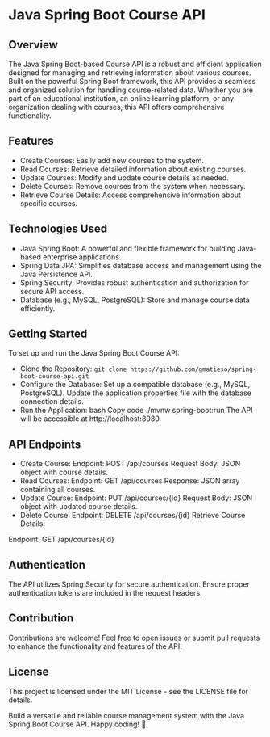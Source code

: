 # Java Spring Boot Course API
## Overview
The Java Spring Boot-based Course API is a robust and efficient application designed for managing and retrieving information about various courses. Built on the powerful Spring Boot framework, this API provides a seamless and organized solution for handling course-related data. Whether you are part of an educational institution, an online learning platform, or any organization dealing with courses, this API offers comprehensive functionality.

## Features
- Create Courses: Easily add new courses to the system.
- Read Courses: Retrieve detailed information about existing courses.
- Update Courses: Modify and update course details as needed.
- Delete Courses: Remove courses from the system when necessary.
- Retrieve Course Details: Access comprehensive information about specific courses.
## Technologies Used
- Java Spring Boot: A powerful and flexible framework for building Java-based enterprise applications.
- Spring Data JPA: Simplifies database access and management using the Java Persistence API.
- Spring Security: Provides robust authentication and authorization for secure API access.
- Database (e.g., MySQL, PostgreSQL): Store and manage course data efficiently.
## Getting Started
To set up and run the Java Spring Boot Course API:

- Clone the Repository:
```git clone https://github.com/gmatieso/spring-boot-course-api.git ```
- Configure the Database:
Set up a compatible database (e.g., MySQL, PostgreSQL).
Update the application.properties file with the database connection details.
- Run the Application:
bash
Copy code
./mvnw spring-boot:run
The API will be accessible at http://localhost:8080.

## API Endpoints
- Create Course:
Endpoint: POST /api/courses
Request Body: JSON object with course details.
- Read Courses:
Endpoint: GET /api/courses
Response: JSON array containing all courses.
- Update Course:
Endpoint: PUT /api/courses/{id}
Request Body: JSON object with updated course details.
- Delete Course:
Endpoint: DELETE /api/courses/{id}
 Retrieve Course Details:

Endpoint: GET /api/courses/{id}
## Authentication
The API utilizes Spring Security for secure authentication. Ensure proper authentication tokens are included in the request headers.

## Contribution
Contributions are welcome! Feel free to open issues or submit pull requests to enhance the functionality and features of the API.

## License
This project is licensed under the MIT License - see the LICENSE file for details.

Build a versatile and reliable course management system with the Java Spring Boot Course API. Happy coding! 🌟
